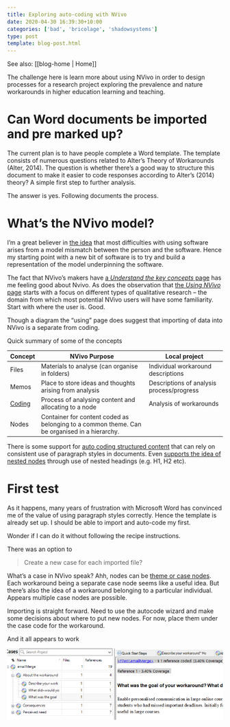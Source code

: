 ```yaml
---
title: Exploring auto-coding with NVivo
date: 2020-04-30 16:39:30+10:00
categories: ['bad', 'bricolage', 'shadowsystems']
type: post
template: blog-post.html
---
```


See also: [[blog-home | Home]]

The challenge here is learn more about using NVivo in order to design processes for a research project exploring the prevalence and nature workarounds in higher education learning and teaching.

# Can Word documents be imported and pre marked up?

The current plan is to have people complete a Word template. The template consists of numerous questions related to Alter’s Theory of Workarounds (Alter, 2014). The question is whether there’s a good way to structure this document to make it easier to code responses according to Alter’s (2014) theory? A simple first step to further analysis.

The answer is yes. Following documents the process.

# What’s the NVivo model?

I’m a great believer in [the idea](/blog2/2016/03/02/pebkac-mental-model-mismatch-and-ict/) that most difficulties with using software arises from a model mismatch between the person and the software. Hence my starting point with a new bit of software is to try and build a representation of the model underpinning the software.

The fact that NVivo’s makers have [a _Understand the key concepts_ page](https://help-nv.qsrinternational.com/12/win/v12.1.90-d3ea61/Content/concepts-strategies/understand-the-key-concepts.htm) has me feeling good about Nvivo. As does the observation that [the _Using NVivo_ page](https://help-nv.qsrinternational.com/12/win/v12.1.90-d3ea61/Content/concepts-strategies/using-nvivo-for-qualitative-research.htm) starts with a focus on different types of qualitative research – the domain from which most potential NVivo users will have some familiarity. Start with where the user is. Good.

Though a diagram the “using” page does suggest that importing of data into NVivo is a separate from coding.

Quick summary of some of the concepts

|   **Concept**   |   **NVivo Purpose**   |   **Local project**   |
| --- | --- | --- |
|   Files   |   Materials to analyse (can organise in folders)   |   Individual workaround descriptions   |
|   Memos   |   Place to store ideas and thoughts arising from analysis   |   Descriptions of analysis process/progress   |
|   [Coding](https://help-nv.qsrinternational.com/12/win/v12.1.90-d3ea61/Content/coding/coding.htm)   |   Process of analysing content and allocating to a node   |   Analysis of workarounds   |
|   Nodes   |   Container for content coded as belonging to a common theme. Can be organised in a hierarchy.   |  |

There is some support for [auto coding structured content](https://help-nv.qsrinternational.com/12/win/v12.1.90-d3ea61/Content/coding/coding.htm#Autocodingstructuredcontent) that can rely on consistent use of paragraph styles in documents. Even [supports the idea of nested nodes](https://help-nv.qsrinternational.com/12/win/v12.1.90-d3ea61/Content/coding/automatic-coding-documents.htm#Understandautomaticcodingindocumentfiles) through use of nested headings (e.g. H1, H2 etc).

# First test

As it happens, many years of frustration with Microsoft Word has convinced me of the value of using paragraph styles correctly. Hence the template is already set up. I should be able to import and auto-code my first.

Wonder if I can do it without following the recipe instructions.

There was an option to

> Create a new case for each imported file?

What’s a case in NVivo speak? Ahh, nodes can be [theme or case nodes](https://help-nv.qsrinternational.com/12/win/v12.1.90-d3ea61/Content/concepts-strategies/understand-the-key-concepts.htm#Themenodesandcasenodes). Each workaround being a separate case node seems like a useful idea. But there’s also the idea of a workaround belonging to a particular individual. Appears multiple case nodes are possible.

Importing is straight forward. Need to use the autocode wizard and make some decisions about where to put new nodes. For now, place them under the case code for the workaround.

And it all appears to work

![](images/x9SEMDzEGWGCAAAAABJRU5ErkJggg==)
